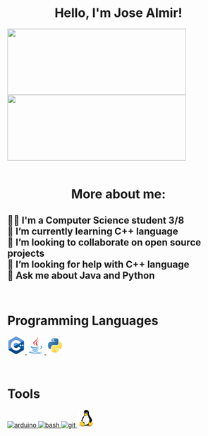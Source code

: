 
<body>

<h1 align="center"><b>Hello, I'm Jose Almir!</b></h1>

<a href="https://github.com/anuraghazra/github-readme-stats">
  <img align="left"  height="150" width="405" src="https://github-readme-stats.vercel.app/api?username=AlmirFigueiredo&count_private=true" />
</a>
<a href="https://github.com/anuraghazra/convoychat">
  <img align="" height="149" width="405"  src="https://github-readme-stats.vercel.app/api/top-langs/?username=AlmirFigueiredo" />
</a>
<br/><br/>

<h1 align="center"><b>More about me:</b></h1>
<h2><b>
👨‍🎓 I'm a Computer Science student 3/8<br>
 🌱 I’m currently learning C++ language<br>
 👯 I’m looking to collaborate on open source projects<br>
 🤝 I’m looking for help with C++ language<br>
 💬 Ask me about Java and Python</b>
</h2>
<br/>

<h1 align="left">
<b>Programming Languages</b>
</h1>
<p align="left"> <a href="https://www.w3schools.com/cpp/" target="_blank" rel="noreferrer"> <img src="https://raw.githubusercontent.com/devicons/devicon/master/icons/cplusplus/cplusplus-original.svg" alt="cplusplus" width="40" height="40"/> </a> <a href="https://www.java.com" target="_blank" rel="noreferrer"> <img src="https://raw.githubusercontent.com/devicons/devicon/master/icons/java/java-original.svg" alt="java" width="40" height="40"/> </a>  <a href="https://www.python.org" target="_blank" rel="noreferrer"> <img src="https://raw.githubusercontent.com/devicons/devicon/master/icons/python/python-original.svg" alt="python" width="40" height="40"/> </a> </p>
<br/>

<h1 align="left">
<b>Tools</b>
</h1>
<p align="left"> <a href="https://www.arduino.cc/" target="_blank" rel="noreferrer"> <img src="https://cdn.worldvectorlogo.com/logos/arduino-1.svg" alt="arduino" width="40" height="40"/> </a> <a href="https://www.gnu.org/software/bash/" target="_blank" rel="noreferrer"> <img src="https://www.vectorlogo.zone/logos/gnu_bash/gnu_bash-icon.svg" alt="bash" width="40" height="40"/> </a>  <a href="https://git-scm.com/" target="_blank" rel="noreferrer"> <img src="https://www.vectorlogo.zone/logos/git-scm/git-scm-icon.svg" alt="git" width="40" height="40"/> </a>  <a href="https://www.linux.org/" target="_blank" rel="noreferrer"> <img src="https://raw.githubusercontent.com/devicons/devicon/master/icons/linux/linux-original.svg" alt="linux" width="40" height="40"/> </a> 


</body>